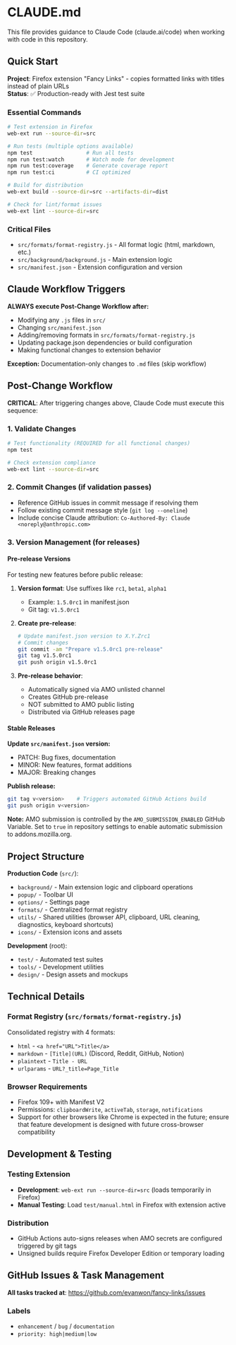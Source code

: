 # CLAUDE.md

This file provides guidance to Claude Code (claude.ai/code) when working with code in this repository.

## Quick Start

**Project**: Firefox extension "Fancy Links" - copies formatted links with titles instead of plain URLs  
**Status**: ✅ Production-ready with Jest test suite

### Essential Commands
```bash
# Test extension in Firefox
web-ext run --source-dir=src

# Run tests (multiple options available)
npm test                 # Run all tests
npm run test:watch       # Watch mode for development
npm run test:coverage    # Generate coverage report
npm run test:ci          # CI optimized

# Build for distribution
web-ext build --source-dir=src --artifacts-dir=dist

# Check for lint/format issues
web-ext lint --source-dir=src
```

### Critical Files
- `src/formats/format-registry.js` - All format logic (html, markdown, etc.)
- `src/background/background.js` - Main extension logic
- `src/manifest.json` - Extension configuration and version

## Claude Workflow Triggers

**ALWAYS execute Post-Change Workflow after:**
- Modifying any `.js` files in `src/`
- Changing `src/manifest.json` 
- Adding/removing formats in `src/formats/format-registry.js`
- Updating package.json dependencies or build configuration
- Making functional changes to extension behavior

**Exception:** Documentation-only changes to `.md` files (skip workflow)

## Post-Change Workflow

**CRITICAL**: After triggering changes above, Claude Code must execute this sequence:

### 1. Validate Changes
```bash
# Test functionality (REQUIRED for all functional changes)
npm test

# Check extension compliance
web-ext lint --source-dir=src
```

### 2. Commit Changes (if validation passes)
- Reference GitHub issues in commit message if resolving them
- Follow existing commit message style (`git log --oneline`)
- Include concise Claude attribution: `Co-Authored-By: Claude <noreply@anthropic.com>`

### 3. Version Management (for releases)

#### Pre-release Versions
For testing new features before public release:

1. **Version format**: Use suffixes like `rc1`, `beta1`, `alpha1`
   - Example: `1.5.0rc1` in manifest.json
   - Git tag: `v1.5.0rc1`

2. **Create pre-release**:
   ```bash
   # Update manifest.json version to X.Y.Zrc1
   # Commit changes
   git commit -am "Prepare v1.5.0rc1 pre-release"
   git tag v1.5.0rc1
   git push origin v1.5.0rc1
   ```

3. **Pre-release behavior**:
   - Automatically signed via AMO unlisted channel
   - Creates GitHub pre-release
   - NOT submitted to AMO public listing
   - Distributed via GitHub releases page

#### Stable Releases
**Update `src/manifest.json` version:**
- PATCH: Bug fixes, documentation
- MINOR: New features, format additions
- MAJOR: Breaking changes

**Publish release:**
```bash
git tag v<version>    # Triggers automated GitHub Actions build
git push origin v<version>
```

**Note:** AMO submission is controlled by the `AMO_SUBMISSION_ENABLED` GitHub Variable.
Set to `true` in repository settings to enable automatic submission to addons.mozilla.org.

## Project Structure

**Production Code** (`src/`):
- `background/` - Main extension logic and clipboard operations  
- `popup/` - Toolbar UI
- `options/` - Settings page
- `formats/` - Centralized format registry
- `utils/` - Shared utilities (browser API, clipboard, URL cleaning, diagnostics, keyboard shortcuts)
- `icons/` - Extension icons and assets

**Development** (root):
- `test/` - Automated test suites
- `tools/` - Development utilities  
- `design/` - Design assets and mockups

## Technical Details

### Format Registry (`src/formats/format-registry.js`)
Consolidated registry with 4 formats:
- `html` - `<a href="URL">Title</a>`
- `markdown` - `[Title](URL)` (Discord, Reddit, GitHub, Notion)
- `plaintext` - `Title - URL`
- `urlparams` - `URL?_title=Page_Title`

### Browser Requirements
- Firefox 109+ with Manifest V2
- Permissions: `clipboardWrite`, `activeTab`, `storage`, `notifications`
- Support for other browsers like Chrome is expected in the future; ensure that feature development is designed with future cross-browser compatibility

## Development & Testing

### Testing Extension
- **Development**: `web-ext run --source-dir=src` (loads temporarily in Firefox)
- **Manual Testing**: Load `test/manual.html` in Firefox with extension active

### Distribution
- GitHub Actions auto-signs releases when AMO secrets are configured triggered by git tags
- Unsigned builds require Firefox Developer Edition or temporary loading

## GitHub Issues & Task Management

**All tasks tracked at**: https://github.com/evanwon/fancy-links/issues

### Labels
- `enhancement` / `bug` / `documentation` 
- `priority: high|medium|low`